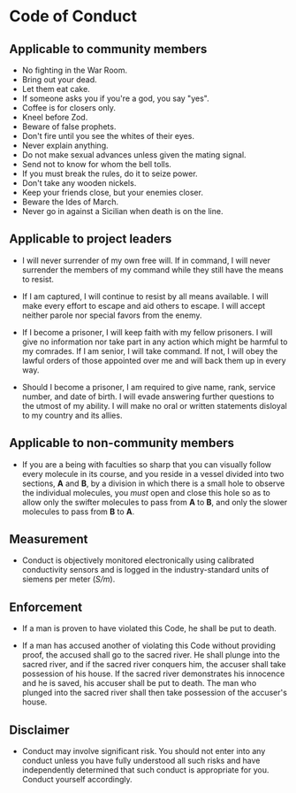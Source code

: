 # Code of Conduct

## Applicable to community members

- No fighting in the War Room. <!-- President Merkin Muffley, 1964 -->
- Bring out your dead. <!-- Monty Python, 1975 -->
- Let them eat cake. <!-- Marie-Antoinette, 1789 -->
- If someone asks you if you're a god, you say "yes". <!-- Dr. Raymond Stantz, 1984 -->
- Coffee is for closers only. <!-- Blake, 1992 -->
- Kneel before Zod. <!-- General Zod, 1980 -->
- Beware of false prophets. <!-- Jesus Christ, 28 -->
- Don't fire until you see the whites of their eyes. <!-- William Prescott, 1775 -->
- Never explain anything. <!-- H.P. Lovecraft, 1929 -->
- Do not make sexual advances unless given the mating signal. <!-- Anton Szandor LaVey, 1967 -->
- Send not to know for whom the bell tolls. <!-- John Donne, 1623 -->
- If you must break the rules, do it to seize power. <!-- Julius Caesar, 49 BC -->
- Don't take any wooden nickels. <!-- Traditional, 1915 -->
- Keep your friends close, but your enemies closer. <!-- Michael Corleone, 1974 -->
- Beware the Ides of March. <!-- Marcus Junius Brutus, 44 BC -->
- Never go in against a Sicilian when death is on the line. <!-- Vizzini, 1987 -->

## Applicable to project leaders

- I will never surrender of my own free will. If in command, I will never surrender the
  members of my command while they still have the means to resist.

- If I am captured, I will continue to resist by all means available. I will make every
  effort to escape and aid others to escape. I will accept neither parole nor special
  favors from the enemy.

- If I become a prisoner, I will keep faith with my fellow prisoners. I will give no
  information nor take part in any action which might be harmful to my comrades. If I am
  senior, I will take command. If not, I will obey the lawful orders of those appointed
  over me and will back them up in every way.

- Should I become a prisoner, I am required to give name, rank, service number, and date
  of birth. I will evade answering further questions to the utmost of my ability. I will
  make no oral or written statements disloyal to my country and its allies.

## Applicable to non-community members

- If you are a being with faculties so sharp that you can visually follow every molecule
  in its course, and you reside in a vessel divided into two sections, **A** and **B**,
  by a division in which there is a small hole to observe the individual molecules, you
  _must_ open and close this hole so as to allow only the swifter molecules to pass from
  **A** to **B**, and only the slower molecules to pass from **B** to **A**.

## Measurement

- Conduct is objectively monitored electronically using calibrated conductivity sensors
  and is logged in the industry-standard units of siemens per meter (_S/m_).

## Enforcement

- If a man is proven to have violated this Code, he shall be put to death.

- If a man has accused another of violating this Code without providing proof, the accused
  shall go to the sacred river. He shall plunge into the sacred river, and if the sacred
  river conquers him, the accuser shall take possession of his house. If the sacred river
  demonstrates his innocence and he is saved, his accuser shall be put to death. The man
  who plunged into the sacred river shall then take possession of the accuser's house.

## Disclaimer

- Conduct may involve significant risk. You should not enter into any conduct unless you
  have fully understood all such risks and have independently determined that such conduct
  is appropriate for you. Conduct yourself accordingly.
